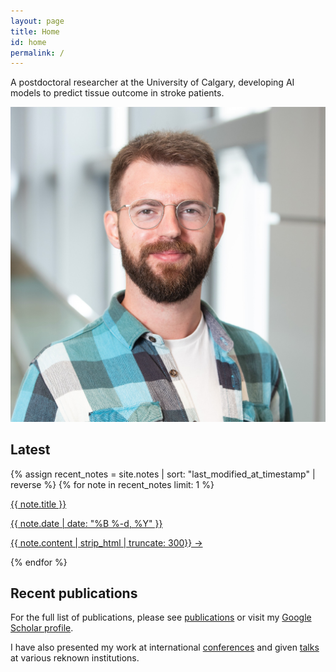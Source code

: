 ```yaml
---
layout: page
title: Home
id: home
permalink: /
---
```


<div class="profile-container">
  <div class="profile-text">
    <!-- <h1 class="profile-title"> Eneko Uruñuela</h1> -->
    <p class="profile-description">A postdoctoral researcher at the University of Calgary, developing AI models to predict tissue outcome in stroke patients.</p>
  </div>
  <div class="profile-pic-container" style="margin-top: 1em;">
    <img src="assets/profile.jpg" alt="Eneko Uruñuela" class="profile-pic">
  </div>
</div>

## Latest

<div class="landing-note-container">
  {% assign recent_notes = site.notes | sort: "last_modified_at_timestamp" | reverse %}
  {% for note in recent_notes limit: 1 %}
    <a class="internal-link" href="{{ site.baseurl }}{{ note.url }}">
      <p class="note-title">{{ note.title }}</p>
      <p class="note-date">{{ note.date | date: "%B %-d, %Y" }}</p>
      <p class="note-excerpt">{{ note.content | strip_html | truncate: 300}} →</p>
    </a>
  {% endfor %}
</div>

## Recent publications

For the full list of publications, please see <a class="internal-link" href="{{ site.baseurl }}/publications">publications</a> or visit my [Google Scholar profile](https://scholar.google.com/citations?user=KLIjERgAAAAJ&hl=en).

<div id="publications" class="publication-container"></div>

<script>
  document.addEventListener("DOMContentLoaded", function() {
      fetchPublications();
  });

  function fetchPublications() {
      var orcidId = "0000-0001-6849-9088";
      var orcidEndpoint = "https://pub.orcid.org/v3.0/" + orcidId + "/works";
      var headers = new Headers({
          "Accept": "application/json"
      });

      fetch(orcidEndpoint, { headers: headers })
          .then(response => response.json())
          .then(data => {
              var publications = data["group"].slice(0, 5); // Get only the 5 newest publications
              var publicationList = document.getElementById("publications");

              publications.forEach(publication => {
                  var title = publication["work-summary"][0]["title"]["title"]["value"];
                  var workType = publication["work-summary"][0]["type"];
                  var doi = publication["external-ids"]["external-id"][0]["external-id-value"];
                  var crossciteEndpoint = "https://citation.crosscite.org/format?doi=" + encodeURIComponent(doi) + "&style=apa&lang=en-US";

                  fetch(crossciteEndpoint)
                      .then(response => {
                          if (response.ok) {
                              return response.text();
                          } else {
                              throw new Error('Metadata for DOI not found');
                          }
                      })
                      .then(citation => {
                          var highlightedCitation = citation.replace(/Uruñuela, E./g, '<span class="citation-me">Uruñuela, E.</span>');
                          // Replace the title with a bold case title
                          highlightedCitation = highlightedCitation.replace(title, `<span class="publication title">${title}</span>`);
                          var publicationDiv = document.createElement("div");
                          publicationDiv.className = "publication";

                          var citationDiv = document.createElement("div");
                          citationDiv.className = "citation";
                          citationDiv.innerHTML = highlightedCitation.replace(/https:\/\/doi.org\/[^\s]+/g, '');
                          // Append the work type if it is not "journal-article"
                          if (workType !== "journal-article") {
                                  var formattedWorkType = workType.split('-').map(word => word.charAt(0).toUpperCase() + word.slice(1)).join(' ');
                                  citationDiv.innerHTML += ` (${formattedWorkType}).`;
                          }
                          publicationDiv.appendChild(citationDiv);

                          var doiLink = document.createElement("a");
                          // Add style to the doi link to make the text smaller
                          doiLink.style.fontSize = "0.8em";
                          doiLink.href = "https://doi.org/" + doi;
                          doiLink.textContent = "https://doi.org/" + doi;
                          publicationDiv.appendChild(doiLink);

                          publicationList.appendChild(publicationDiv);
                      })
                      .catch(error => {
                          var publicationDiv = document.createElement("div");
                          publicationDiv.className = "publication";

                          var citationDiv = document.createElement("div");
                          citationDiv.className = "citation";
                          citationDiv.innerHTML = `<strong style="font-style: normal">${title}</strong>`;
                          // Append the work type if it is not "journal-article"
                          if (workType !== "journal-article") {
                                  var formattedWorkType = workType.split('-').map(word => word.charAt(0).toUpperCase() + word.slice(1)).join(' ');
                                  citationDiv.innerHTML += ` (${formattedWorkType}).`;
                          }
                          publicationDiv.appendChild(citationDiv);

                          var doiLink = document.createElement("a");
                          doiLink.href = "https://doi.org/" + doi;
                          doiLink.textContent = "https://doi.org/" + doi;
                          publicationDiv.appendChild(doiLink);

                          publicationList.appendChild(publicationDiv);
                      });
              });
          });
  }
</script>

I have also presented my work at international <a class="internal-link" href="{{ site.baseurl }}/conferences">conferences</a> and given <a class="internal-link" href="{{ site.baseurl }}/talks">talks</a> at various reknown institutions.
